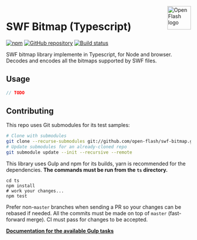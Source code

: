 <a href="https://github.com/open-flash/open-flash">
    <img src="https://raw.githubusercontent.com/open-flash/open-flash/master/logo.png"
    alt="Open Flash logo" title="Open Flash" align="right" width="64" height="64" />
</a>

# SWF Bitmap (Typescript)

[![npm](https://img.shields.io/npm/v/swf-bitmap.svg)](https://www.npmjs.com/package/swf-bitmap)
[![GitHub repository](https://img.shields.io/badge/Github-open--flash%2Fswf--bitmap-blue.svg)](https://github.com/open-flash/swf-bitmap)
[![Build status](https://img.shields.io/travis/com/open-flash/swf-bitmap/master.svg)](https://travis-ci.com/open-flash/swf-bitmap)

SWF bitmap library implemente in Typescript, for Node and browser.
Decodes and encodes all the bitmaps supported by SWF files.

## Usage

```typescript
// TODO
```

## Contributing

This repo uses Git submodules for its test samples:

```sh
# Clone with submodules
git clone --recurse-submodules git://github.com/open-flash/swf-bitmap.git
# Update submodules for an already-cloned repo
git submodule update --init --recursive --remote
```

This library uses Gulp and npm for its builds, yarn is recommended for the
dependencies. **The commands must be run from the `ts` directory.**

```
cd ts
npm install
# work your changes...
npm test
```

Prefer non-`master` branches when sending a PR so your changes can be rebased if
needed. All the commits must be made on top of `master` (fast-forward merge).
CI must pass for changes to be accepted.

**[Documentation for the available Gulp tasks](https://github.com/demurgos/turbo-gulp/blob/master/docs/usage.md#main-tasks)**

[swf-types]: https://github.com/open-flash/swf-types
